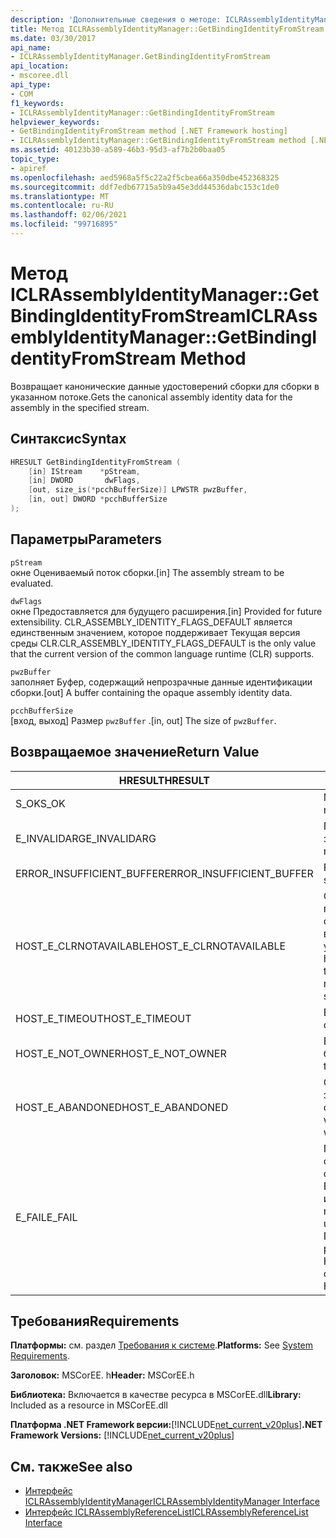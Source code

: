 ```yaml
---
description: 'Дополнительные сведения о методе: ICLRAssemblyIdentityManager:: Жетбиндингидентитифромстреам'
title: Метод ICLRAssemblyIdentityManager::GetBindingIdentityFromStream
ms.date: 03/30/2017
api_name:
- ICLRAssemblyIdentityManager.GetBindingIdentityFromStream
api_location:
- mscoree.dll
api_type:
- COM
f1_keywords:
- ICLRAssemblyIdentityManager::GetBindingIdentityFromStream
helpviewer_keywords:
- GetBindingIdentityFromStream method [.NET Framework hosting]
- ICLRAssemblyIdentityManager::GetBindingIdentityFromStream method [.NET Framework hosting]
ms.assetid: 40123b30-a589-46b3-95d3-af7b2b0baa05
topic_type:
- apiref
ms.openlocfilehash: aed5968a5f5c22a2f5cbea66a350dbe452368325
ms.sourcegitcommit: ddf7edb67715a5b9a45e3dd44536dabc153c1de0
ms.translationtype: MT
ms.contentlocale: ru-RU
ms.lasthandoff: 02/06/2021
ms.locfileid: "99716895"
---
```

# <a name="iclrassemblyidentitymanagergetbindingidentityfromstream-method"></a><span data-ttu-id="6db13-103">Метод ICLRAssemblyIdentityManager::GetBindingIdentityFromStream</span><span class="sxs-lookup"><span data-stu-id="6db13-103">ICLRAssemblyIdentityManager::GetBindingIdentityFromStream Method</span></span>

<span data-ttu-id="6db13-104">Возвращает канонические данные удостоверений сборки для сборки в указанном потоке.</span><span class="sxs-lookup"><span data-stu-id="6db13-104">Gets the canonical assembly identity data for the assembly in the specified stream.</span></span>  
  
## <a name="syntax"></a><span data-ttu-id="6db13-105">Синтаксис</span><span class="sxs-lookup"><span data-stu-id="6db13-105">Syntax</span></span>  
  
```cpp  
HRESULT GetBindingIdentityFromStream (  
    [in] IStream    *pStream,  
    [in] DWORD       dwFlags,  
    [out, size_is(*pcchBufferSize)] LPWSTR pwzBuffer,  
    [in, out] DWORD *pcchBufferSize  
);  
```  
  
## <a name="parameters"></a><span data-ttu-id="6db13-106">Параметры</span><span class="sxs-lookup"><span data-stu-id="6db13-106">Parameters</span></span>  

 `pStream`  
 <span data-ttu-id="6db13-107">окне Оцениваемый поток сборки.</span><span class="sxs-lookup"><span data-stu-id="6db13-107">[in] The assembly stream to be evaluated.</span></span>  
  
 `dwFlags`  
 <span data-ttu-id="6db13-108">окне Предоставляется для будущего расширения.</span><span class="sxs-lookup"><span data-stu-id="6db13-108">[in] Provided for future extensibility.</span></span> <span data-ttu-id="6db13-109">CLR_ASSEMBLY_IDENTITY_FLAGS_DEFAULT является единственным значением, которое поддерживает Текущая версия среды CLR.</span><span class="sxs-lookup"><span data-stu-id="6db13-109">CLR_ASSEMBLY_IDENTITY_FLAGS_DEFAULT is the only value that the current version of the common language runtime (CLR) supports.</span></span>  
  
 `pwzBuffer`  
 <span data-ttu-id="6db13-110">заполняет Буфер, содержащий непрозрачные данные идентификации сборки.</span><span class="sxs-lookup"><span data-stu-id="6db13-110">[out] A buffer containing the opaque assembly identity data.</span></span>  
  
 `pcchBufferSize`  
 <span data-ttu-id="6db13-111">[вход, выход] Размер `pwzBuffer` .</span><span class="sxs-lookup"><span data-stu-id="6db13-111">[in, out] The size of `pwzBuffer`.</span></span>  
  
## <a name="return-value"></a><span data-ttu-id="6db13-112">Возвращаемое значение</span><span class="sxs-lookup"><span data-stu-id="6db13-112">Return Value</span></span>  
  
|<span data-ttu-id="6db13-113">HRESULT</span><span class="sxs-lookup"><span data-stu-id="6db13-113">HRESULT</span></span>|<span data-ttu-id="6db13-114">Описание:</span><span class="sxs-lookup"><span data-stu-id="6db13-114">Description</span></span>|  
|-------------|-----------------|  
|<span data-ttu-id="6db13-115">S_OK</span><span class="sxs-lookup"><span data-stu-id="6db13-115">S_OK</span></span>|<span data-ttu-id="6db13-116">Метод возвратился успешно.</span><span class="sxs-lookup"><span data-stu-id="6db13-116">The method returned successfully.</span></span>|  
|<span data-ttu-id="6db13-117">E_INVALIDARG</span><span class="sxs-lookup"><span data-stu-id="6db13-117">E_INVALIDARG</span></span>|<span data-ttu-id="6db13-118">Переданный параметр `pStream` имеет значение null.</span><span class="sxs-lookup"><span data-stu-id="6db13-118">The supplied `pStream` is null.</span></span>|  
|<span data-ttu-id="6db13-119">ERROR_INSUFFICIENT_BUFFER</span><span class="sxs-lookup"><span data-stu-id="6db13-119">ERROR_INSUFFICIENT_BUFFER</span></span>|<span data-ttu-id="6db13-120">Размер `pwzBuffer` слишком мал.</span><span class="sxs-lookup"><span data-stu-id="6db13-120">The size of `pwzBuffer` is too small.</span></span>|  
|<span data-ttu-id="6db13-121">HOST_E_CLRNOTAVAILABLE</span><span class="sxs-lookup"><span data-stu-id="6db13-121">HOST_E_CLRNOTAVAILABLE</span></span>|<span data-ttu-id="6db13-122">Среда CLR не была загружена в процесс, или среда CLR находится в состоянии, в котором она не может выполнить управляемый код или успешно обработать вызов.</span><span class="sxs-lookup"><span data-stu-id="6db13-122">The CLR has not been loaded into a process, or the CLR is in a state in which it cannot run managed code or process the call successfully.</span></span>|  
|<span data-ttu-id="6db13-123">HOST_E_TIMEOUT</span><span class="sxs-lookup"><span data-stu-id="6db13-123">HOST_E_TIMEOUT</span></span>|<span data-ttu-id="6db13-124">Время ожидания вызова истекло.</span><span class="sxs-lookup"><span data-stu-id="6db13-124">The call timed out.</span></span>|  
|<span data-ttu-id="6db13-125">HOST_E_NOT_OWNER</span><span class="sxs-lookup"><span data-stu-id="6db13-125">HOST_E_NOT_OWNER</span></span>|<span data-ttu-id="6db13-126">Вызывающий объект не владеет блокировкой.</span><span class="sxs-lookup"><span data-stu-id="6db13-126">The caller does not own the lock.</span></span>|  
|<span data-ttu-id="6db13-127">HOST_E_ABANDONED</span><span class="sxs-lookup"><span data-stu-id="6db13-127">HOST_E_ABANDONED</span></span>|<span data-ttu-id="6db13-128">Событие было отменено, пока заблокированный поток или волокно ожидают его.</span><span class="sxs-lookup"><span data-stu-id="6db13-128">An event was canceled while a blocked thread or fiber was waiting on it.</span></span>|  
|<span data-ttu-id="6db13-129">E_FAIL</span><span class="sxs-lookup"><span data-stu-id="6db13-129">E_FAIL</span></span>|<span data-ttu-id="6db13-130">Произошла неизвестная фатальная ошибка.</span><span class="sxs-lookup"><span data-stu-id="6db13-130">An unknown catastrophic failure occurred.</span></span> <span data-ttu-id="6db13-131">Если метод возвращает E_FAIL, среда CLR больше не может использоваться в процессе.</span><span class="sxs-lookup"><span data-stu-id="6db13-131">If a method returns E_FAIL, the CLR is no longer usable within the process.</span></span> <span data-ttu-id="6db13-132">Последующие вызовы методов размещения возвращают HOST_E_CLRNOTAVAILABLE.</span><span class="sxs-lookup"><span data-stu-id="6db13-132">Subsequent calls to hosting methods return HOST_E_CLRNOTAVAILABLE.</span></span>|  
  
## <a name="requirements"></a><span data-ttu-id="6db13-133">Требования</span><span class="sxs-lookup"><span data-stu-id="6db13-133">Requirements</span></span>  

 <span data-ttu-id="6db13-134">**Платформы:** см. раздел [Требования к системе](../../get-started/system-requirements.md).</span><span class="sxs-lookup"><span data-stu-id="6db13-134">**Platforms:** See [System Requirements](../../get-started/system-requirements.md).</span></span>  
  
 <span data-ttu-id="6db13-135">**Заголовок:** MSCorEE. h</span><span class="sxs-lookup"><span data-stu-id="6db13-135">**Header:** MSCorEE.h</span></span>  
  
 <span data-ttu-id="6db13-136">**Библиотека:** Включается в качестве ресурса в MSCorEE.dll</span><span class="sxs-lookup"><span data-stu-id="6db13-136">**Library:** Included as a resource in MSCorEE.dll</span></span>  
  
 <span data-ttu-id="6db13-137">**Платформа .NET Framework версии:**[!INCLUDE[net_current_v20plus](../../../../includes/net-current-v20plus-md.md)]</span><span class="sxs-lookup"><span data-stu-id="6db13-137">**.NET Framework Versions:** [!INCLUDE[net_current_v20plus](../../../../includes/net-current-v20plus-md.md)]</span></span>  
  
## <a name="see-also"></a><span data-ttu-id="6db13-138">См. также</span><span class="sxs-lookup"><span data-stu-id="6db13-138">See also</span></span>

- [<span data-ttu-id="6db13-139">Интерфейс ICLRAssemblyIdentityManager</span><span class="sxs-lookup"><span data-stu-id="6db13-139">ICLRAssemblyIdentityManager Interface</span></span>](iclrassemblyidentitymanager-interface.md)
- [<span data-ttu-id="6db13-140">Интерфейс ICLRAssemblyReferenceList</span><span class="sxs-lookup"><span data-stu-id="6db13-140">ICLRAssemblyReferenceList Interface</span></span>](iclrassemblyreferencelist-interface.md)
